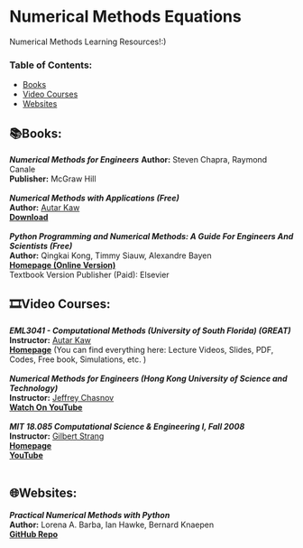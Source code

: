 # Numerical Methods Equations
Numerical Methods Learning Resources!:)

### **Table of Contents:**
* [Books](#booksbooks)
* [Video Courses](#film_stripvideo-courses)
* [Websites](#globe_with_meridianswebsites)


## :books:Books:

***Numerical Methods for Engineers***
**Author:** Steven Chapra, Raymond Canale <br />
**Publisher:** McGraw Hill <br />
<br />
***Numerical Methods with Applications (Free)*** <br />
**Author:** [Autar Kaw](https://autarkaw.com/) <br />
[**Download**](http://nm.mathforcollege.com/NumericalMethodsTextbookUnabridged/Book2021.pdf)  <br />
 <br />
***Python Programming and Numerical Methods: A Guide For Engineers And Scientists (Free)*** <br />
**Author:** Qingkai Kong, Timmy Siauw, Alexandre Bayen  <br />
[**Homepage (Online Version)**](https://pythonnumericalmethods.berkeley.edu/notebooks/Index.html)  <br />
Textbook Version Publisher (Paid): Elsevier  <br />

## :film_strip:Video Courses: 

***EML3041 - Computational Methods (University of South Florida) (GREAT)*** <br />
**Instructor:** [Autar Kaw](https://autarkaw.com/) <br />
[**Homepage**](https://nm.mathforcollege.com/) (You can find everything here: Lecture Videos, Slides, PDF, Codes, Free book, Simulations, etc. ) <br />
<br />
***Numerical Methods for Engineers (Hong Kong University of Science and Technology)*** <br />
**Instructor:** [Jeffrey Chasnov](https://www.math.hkust.edu.hk/~machas/) <br />
[**Watch On YouTube**](https://youtube.com/playlist?list=PLkZjai-2Jcxn35XnijUtqqEg0Wi5Sn8ab)  <br />
<br />
***MIT 18.085 Computational Science & Engineering I, Fall 2008*** <br />
**Instructor:** [Gilbert Strang](https://math.mit.edu/~gs/) <br />
[**Homepage**](https://ocw.mit.edu/courses/18-085-computational-science-and-engineering-i-fall-2008/)  <br />
[**YouTube**](https://youtube.com/playlist?list=PLF706B428FB7BD52C) <br />
<br />
## :globe_with_meridians:Websites:

***Practical Numerical Methods with Python*** <br />
**Author:** Lorena A. Barba, Ian Hawke, Bernard Knaepen <br />
[**GitHub Repo**](https://github.com/numerical-mooc/numerical-mooc)


